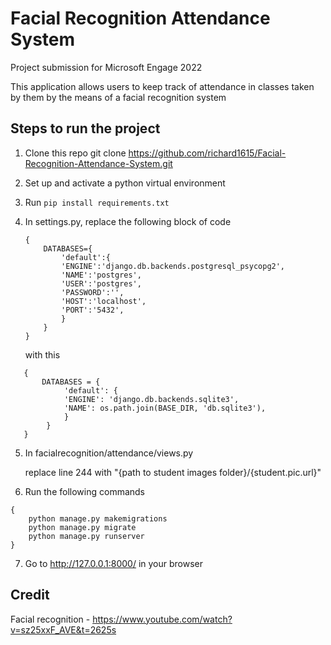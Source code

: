 # Facial Recognition Attendance System
Project submission for Microsoft Engage 2022

This application allows users to keep track of attendance in classes taken by them by the means of a facial recognition system

## Steps to run the project

1. Clone this repo
    git clone https://github.com/richard1615/Facial-Recognition-Attendance-System.git

2. Set up and activate a python virtual environment

3. Run `pip install requirements.txt`

4. In settings.py, replace the following block of code 

    ```
    {
        DATABASES={
            'default':{
            'ENGINE':'django.db.backends.postgresql_psycopg2',
            'NAME':'postgres',
            'USER':'postgres',
            'PASSWORD':'',
            'HOST':'localhost',
            'PORT':'5432',
            }
        }
    }

    ```

   with this

```
   {
       DATABASES = {
            'default': {
            'ENGINE': 'django.db.backends.sqlite3',
            'NAME': os.path.join(BASE_DIR, 'db.sqlite3'),
            }
        }
   }
```

5. In facialrecognition/attendance/views.py

    replace line 244 with "{path to student images folder}/{student.pic.url}"

6. Run the following commands

```
{
    python manage.py makemigrations
    python manage.py migrate
    python manage.py runserver
}
```
7. Go to http://127.0.0.1:8000/ in your browser
## Credit

Facial recognition - https://www.youtube.com/watch?v=sz25xxF_AVE&t=2625s
